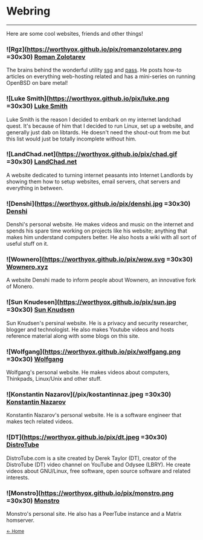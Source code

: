 # Webring

---

Here are some cool websites, friends and other things!


### ![Rgz](https://worthyox.github.io/pix/romanzolotarev.png =30x30) [Roman Zolotarev](https://www.romanzolotarev.com/)
The brains behind the wonderful utility
[ssg](https://www.romanzolotarev.com/ssg.html) and
[pass](https://www.romanzolotarev.com/pass.html). He posts how-to articles on
everything web-hosting related and has a mini-series on running OpenBSD on bare metal!


### ![Luke Smith](https://worthyox.github.io/pix/luke.png =30x30) [Luke Smith](https://lukesmith.xyz/)
Luke Smith is the reason I decided to embark on my internet landchad quest.
It's because of him that I decided to run Linux, set up a website, and
generally just dab on libtards. He doesn't need the shout-out from me
but this list would just be totally incomplete without him.


### ![LandChad.net](https://worthyox.github.io/pix/chad.gif =30x30) [LandChad.net](https://landchad.net/)
A website dedicated to turning internet peasants into Internet Landlords by
showing them how to setup websites, email servers, chat servers and everything
in between.


### ![Denshi](https://worthyox.github.io/pix/denshi.jpg =30x30) [Denshi](https://denshi.org/)
Denshi's personal website. He makes videos and music on the internet and spends
his spare time working on projects like his website; anything that makes him
understand computers better. He also hosts a wiki with all sort of useful stuff
on it.


### ![Wownero](https://worthyox.github.io/pix/wow.svg =30x30) [Wownero.xyz](https://wownero.xyz/)
A website Denshi made to inform people about Wownero, an innovative fork of Monero.


### ![Sun Knudesen](https://worthyox.github.io/pix/sun.jpg =30x30) [Sun Knudsen](https://sunknudsen.com/)
Sun Knudsen's persinal website. He is a privacy and security researcher,
blogger and technologist. He also makes Youtube videos and hosts reference
material along with some blogs on this site.


### ![Wolfgang](https://worthyox.github.io/pix/wolfgang.png =30x30) [Wolfgang](https://notthebe.ee/)
Wolfgang's personal website. He makes videos about computers, Thinkpads, Linux/Unix and other stuff.


### ![Konstantin Nazarov](/pix/kostantinnaz.jpeg =30x30) [Konstantin Nazarov](https://knazarov.com/)
Konstantin Nazarov's personal website. He is a software engineer that makes tech related videos.

### ![DT](https://worthyox.github.io/pix/dt.jpeg =30x30) [DistroTube](https://distro.tube/)
DistroTube.com is a site created by Derek Taylor (DT), creator of the
DistroTube (DT) video channel on YouTube and Odysee (LBRY). He create videos
about GNU/Linux, free software, open source software and related interests.


### ![Monstro](https://worthyox.github.io/pix/monstro.png =30x30) [Monstro](https://monstro1.com/)
Monstro's personal site. He also has a PeerTube instance and a Matrix homserver.

<small>
<a href="index.html">← Home</a>
</small>
